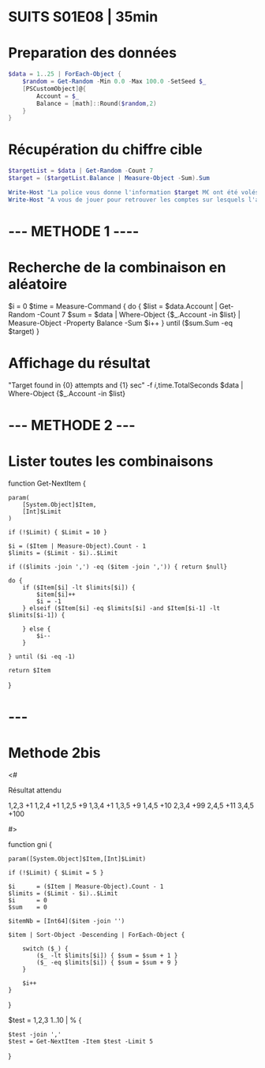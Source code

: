 ﻿# SUITS S01E08 | 35min

# Preparation des données

~~~powershell
$data = 1..25 | ForEach-Object {
    $random = Get-Random -Min 0.0 -Max 100.0 -SetSeed $_
    [PSCustomObject]@{
        Account = $_
        Balance = [math]::Round($random,2)
    }
}
~~~

# Récupération du chiffre cible

~~~powershell
$targetList = $data | Get-Random -Count 7
$target = ($targetList.Balance | Measure-Object -Sum).Sum

Write-Host "La police vous donne l'information $target M€ ont été volés et repartis sur 7 différents comptes"
Write-Host "A vous de jouer pour retrouver les comptes sur lesquels l'argent a été dissimulé"
~~~

# --- METHODE 1 ----

# Recherche de la combinaison en aléatoire
$i = 0
$time = Measure-Command {
    do {
        $list = $data.Account | Get-Random -Count 7
        $sum = $data | Where-Object {$_.Account -in $list} | Measure-Object -Property Balance -Sum
        $i++
    } until ($sum.Sum -eq $target)
}

# Affichage du résultat
"Target found in {0} attempts and {1} sec" -f $i,$time.TotalSeconds
$data | Where-Object {$_.Account -in $list}

# --- METHODE 2 ---

# Lister toutes les combinaisons
function Get-NextItem {

    param(
        [System.Object]$Item,
        [Int]$Limit
    )

    if (!$Limit) { $Limit = 10 }

    $i = ($Item | Measure-Object).Count - 1
    $limits = ($Limit - $i)..$Limit

    if (($limits -join ',') -eq ($item -join ',')) { return $null}

    do {
        if ($Item[$i] -lt $limits[$i]) { 
            $item[$i]++
            $i = -1
        } elseif ($Item[$i] -eq $limits[$i] -and $Item[$i-1] -lt $limits[$i-1]) {
            
        } else {
            $i--
        }

    } until ($i -eq -1)

    return $Item
}


# ---

# Methode 2bis

<# 

Résultat attendu 

1,2,3       +1
1,2,4       +1
1,2,5       +9
1,3,4       +1
1,3,5       +9
1,4,5       +10
2,3,4       +99
2,4,5       +11
3,4,5       +100

#>


function gni {

    param([System.Object]$Item,[Int]$Limit)

    if (!$Limit) { $Limit = 5 }

    $i      = ($Item | Measure-Object).Count - 1
    $limits = ($Limit - $i)..$Limit
    $i      = 0
    $sum    = 0

    $itemNb = [Int64]($item -join '')

    $item | Sort-Object -Descending | ForEach-Object {

        switch ($_) {
            ($_ -lt $limits[$i]) { $sum = $sum + 1 }
            ($_ -eq $limits[$i]) { $sum = $sum + 9 }
        }

        $i++
    }






}




$test = 1,2,3
1..10 | % {

    $test -join ','
    $test = Get-NextItem -Item $test -Limit 5

}
